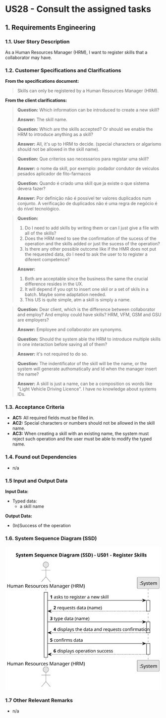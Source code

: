 # US28 - Consult the assigned tasks


## 1. Requirements Engineering

### 1.1. User Story Description

As a Human Resources Manager (HRM), I want to register skills that a collaborator may have.

### 1.2. Customer Specifications and Clarifications 

**From the specifications document:**

> Skills can only be registered by a Human Resources Manager (HRM).

**From the client clarifications:**

> **Question:**  Which information can be introduced to create a new skill?
>
> **Answer:** The skill name.


> **Question:** Which are the skills accepted? Or should we enable the HRM to introduce anything as a skill?
>
> **Answer:** All, it's up to HRM to decide. (special characters or algarisms should not be allowed in the skill name).

> **Question:** Que criterios sao necessarios para registar uma skill?
>
> **Answer:** o nome da skill, por exemplo:
> podador
> condutor de veiculos pesados
> aplicador de fito-farmacos

> **Question:** Quando é criado uma skill que ja existe o que sistema devera fazer?
>
> **Answer:** Por definição não é possível ter valores duplicados num conjunto. A verificação de duplicados não é uma
> regra de negócio é do nível tecnológico.

> **Question:**
>1. Do I need to add skills by writing them or can I just give a file with all of the skills?
>2. Does the HRM need to see the confirmation of the sucess of the operation and the skills added or just the sucess of
    the operation?
>3. Is there any other possible outcome like if the HMR does not put the requested data, do I need to ask the user to to
    register a diferent competence?
>
> **Answer:**
>1. Both are acceptable since the business the same the crucial difference resides in the UX.
>2. It will depend if you opt to insert one skil or a set of skils in a batch. Maybe some adaptation needed.
>3. This US is quite simple, atm a skill is simply a name.

> **Question:**
>Dear client, which is the difference between collaborator and employ? And employ could have skills? HRM, VFM, GSM and GSU are employers?
>
> **Answer:**
>Employee and collaborator are synonyms.

> **Question:**
> Should the system able the HRM to introduce multiple skills in one interaction before saving all of them?
>
> **Answer:**
> it's not required to do so.

> **Question:**
> The indentificator of the skill will be the name, or the system will generate authomatically and Id when the manager insert the name?
>
> **Answer:**
> A skill is just a name, can be a composition os words like "Light Vehicle Driving Licence".
> I have no knowledge about systems IDs.


### 1.3. Acceptance Criteria

* **AC1:** All required fields must be filled in.
* **AC2:** Special characters or numbers should not be allowed in the skill name.
* **AC3:** When creating a skill with an existing name, the system must reject such operation and the user must be able to modify the typed name.

### 1.4. Found out Dependencies

* n/a

### 1.5 Input and Output Data

**Input Data:**

* Typed data:
    * a skill name

**Output Data:**

* (In)Success of the operation

### 1.6. System Sequence Diagram (SSD)

![System Sequence Diagram - Alternative One](svg/us01-system-sequence-diagram.svg)


### 1.7 Other Relevant Remarks

* n/a